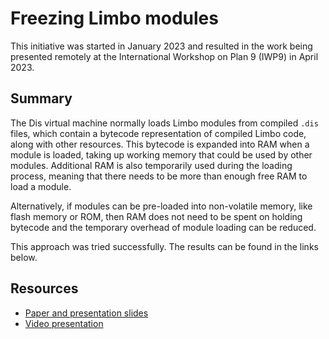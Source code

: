 # Freezing Limbo modules

This initiative was started in January 2023 and resulted in the work being
presented remotely at the International Workshop on Plan 9 (IWP9) in April
2023.

## Summary

The Dis virtual machine normally loads Limbo modules from compiled `.dis`
files, which contain a bytecode representation of compiled Limbo code, along
with other resources. This bytecode is expanded into RAM when a module is
loaded, taking up working memory that could be used by other modules.
Additional RAM is also temporarily used during the loading process, meaning
that there needs to be more than enough free RAM to load a module.

Alternatively, if modules can be pre-loaded into non-volatile memory, like
flash memory or ROM, then RAM does not need to be spent on holding bytecode
and the temporary overhead of module loading can be reduced.

This approach was tried successfully. The results can be found in the links
below.

## Resources

* [Paper and presentation slides](https://github.com/dboddie/inferno-freeze-slides)
* [Video presentation](https://www.youtube.com/watch?v=IcibSmmT1Hc)
